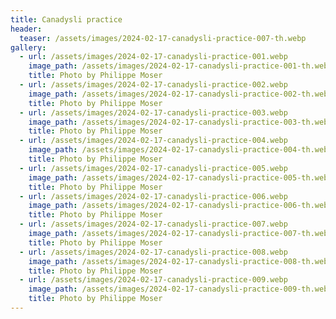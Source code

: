 ```yaml
---
title: Canadysli practice
header:
  teaser: /assets/images/2024-02-17-canadysli-practice-007-th.webp
gallery:
  - url: /assets/images/2024-02-17-canadysli-practice-001.webp
    image_path: /assets/images/2024-02-17-canadysli-practice-001-th.webp
    title: Photo by Philippe Moser
  - url: /assets/images/2024-02-17-canadysli-practice-002.webp
    image_path: /assets/images/2024-02-17-canadysli-practice-002-th.webp
    title: Photo by Philippe Moser
  - url: /assets/images/2024-02-17-canadysli-practice-003.webp
    image_path: /assets/images/2024-02-17-canadysli-practice-003-th.webp
    title: Photo by Philippe Moser
  - url: /assets/images/2024-02-17-canadysli-practice-004.webp
    image_path: /assets/images/2024-02-17-canadysli-practice-004-th.webp
    title: Photo by Philippe Moser
  - url: /assets/images/2024-02-17-canadysli-practice-005.webp
    image_path: /assets/images/2024-02-17-canadysli-practice-005-th.webp
    title: Photo by Philippe Moser
  - url: /assets/images/2024-02-17-canadysli-practice-006.webp
    image_path: /assets/images/2024-02-17-canadysli-practice-006-th.webp
    title: Photo by Philippe Moser
  - url: /assets/images/2024-02-17-canadysli-practice-007.webp
    image_path: /assets/images/2024-02-17-canadysli-practice-007-th.webp
    title: Photo by Philippe Moser
  - url: /assets/images/2024-02-17-canadysli-practice-008.webp
    image_path: /assets/images/2024-02-17-canadysli-practice-008-th.webp
    title: Photo by Philippe Moser
  - url: /assets/images/2024-02-17-canadysli-practice-009.webp
    image_path: /assets/images/2024-02-17-canadysli-practice-009-th.webp
    title: Photo by Philippe Moser
---
```

